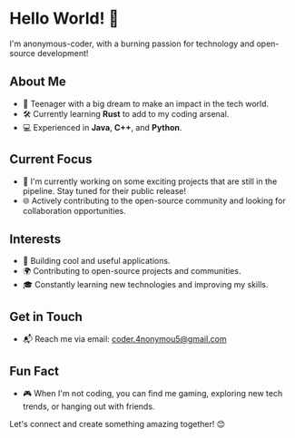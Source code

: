 # Hello World! 👋

I'm anonymous-coder,  with a burning passion for technology and open-source development!

## About Me
- 🌟 Teenager with a big dream to make an impact in the tech world.
- 🛠 Currently learning **Rust** to add to my coding arsenal.
- 💻 Experienced in **Java**, **C++**, and **Python**.

## Current Focus
- 🚀 I'm currently working on some exciting projects that are still in the pipeline. Stay tuned for their public release!
- 🌐 Actively contributing to the open-source community and looking for collaboration opportunities.

## Interests
- 🔧 Building cool and useful applications.
- 🌍 Contributing to open-source projects and communities.
- 🎓 Constantly learning new technologies and improving my skills.

## Get in Touch
- 📬 Reach me via email: coder.4nonymou5@gmail.com

## Fun Fact
- 🎮 When I'm not coding, you can find me gaming, exploring new tech trends, or hanging out with friends.

Let's connect and create something amazing together! 😊
